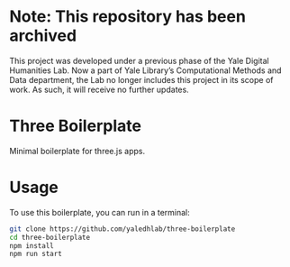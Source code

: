 # Note: This repository has been archived
This project was developed under a previous phase of the Yale Digital Humanities Lab. Now a part of Yale Library’s Computational Methods and Data department, the Lab no longer includes this project in its scope of work. As such, it will receive no further updates.


# Three Boilerplate

Minimal boilerplate for three.js apps.

# Usage

To use this boilerplate, you can run in a terminal:

```bash
git clone https://github.com/yaledhlab/three-boilerplate
cd three-boilerplate
npm install
npm run start
```
